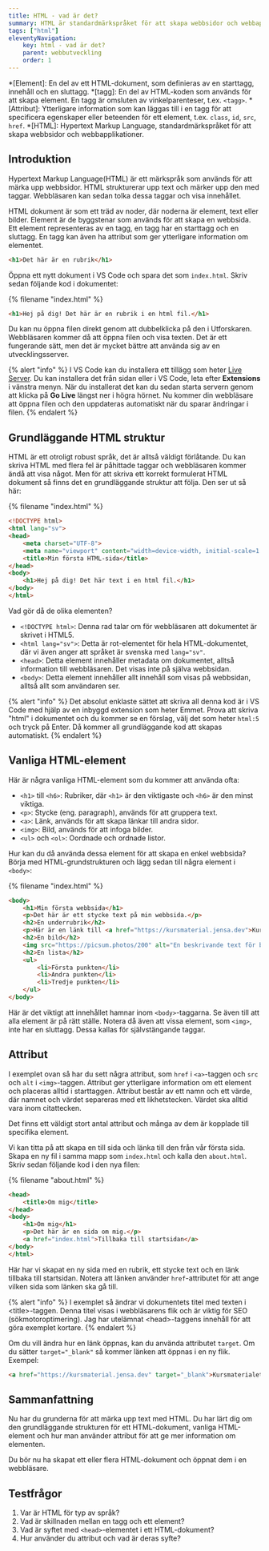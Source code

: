 ```yaml
---
title: HTML - vad är det?
summary: HTML är standardmärkspråket för att skapa webbsidor och webbapplikationer.
tags: ["html"]
eleventyNavigation:
    key: html - vad är det?
    parent: webbutveckling
    order: 1
---
```


*[Element]: En del av ett HTML-dokument, som definieras av en starttagg, innehåll och en sluttagg.
*[tagg]: En del av HTML-koden som används för att skapa element. En tagg är omsluten av vinkelparenteser, t.ex. `<tagg>`.
*[Attribut]: Ytterligare information som kan läggas till i en tagg för att specificera egenskaper eller beteenden för ett element, t.ex. `class`, `id`, `src`, `href`.
*[HTML]: Hypertext Markup Language, standardmärkspråket för att skapa webbsidor och webbapplikationer.


## Introduktion

Hypertext Markup Language(HTML) är ett märkspråk som används för att märka upp webbsidor. HTML strukturerar upp text och märker upp den med taggar. Webbläsaren kan sedan tolka dessa taggar och visa innehållet.

HTML dokument är som ett träd av noder, där noderna är element, text eller bilder. Element är de byggstenar som används för att skapa en webbsida. Ett element representeras av en tagg, en tagg har en starttagg och en sluttagg. En tagg kan även ha attribut som ger ytterligare information om elementet.

```html
<h1>Det här är en rubrik</h1>
```

Öppna ett nytt dokument i VS Code och spara det som `index.html`. Skriv sedan följande kod i dokumentet:

{% filename "index.html" %}
```html
<h1>Hej på dig! Det här är en rubrik i en html fil.</h1>
```

Du kan nu öppna filen direkt genom att dubbelklicka på den i Utforskaren. Webbläsaren kommer då att öppna filen och visa texten. Det är ett fungerande sätt, men det är mycket bättre att använda sig av en utvecklingsserver.

{% alert "info" %}
I VS Code kan du installera ett tillägg som heter <a href="https://marketplace.visualstudio.com/items?itemName=ritwickdey.LiveServer" target="_blank">Live Server</a>. Du kan installera det från sidan eller i VS Code, leta efter <strong>Extensions</strong> i vänstra menyn. När du installerat det kan du sedan starta servern genom att klicka på <strong>Go Live</strong> längst ner i högra hörnet. Nu kommer din webbläsare att öppna filen och den uppdateras automatiskt när du sparar ändringar i filen.
{% endalert %}

## Grundläggande HTML struktur

HTML är ett otroligt robust språk, det är alltså väldigt förlåtande. Du kan skriva HTML med flera fel är påhittade taggar och webbläsaren kommer ändå att visa något. Men för att skriva ett korrekt formulerat HTML dokument så finns det en grundläggande struktur att följa. Den ser ut så här:

{% filename "index.html" %}
```html
<!DOCTYPE html>
<html lang="sv">
<head>
    <meta charset="UTF-8">
    <meta name="viewport" content="width=device-width, initial-scale=1.0">
    <title>Min första HTML-sida</title>
</head>
<body>
    <h1>Hej på dig! Det här text i en html fil.</h1>
</body>
</html>
```

Vad gör då de olika elementen?
* `<!DOCTYPE html>`: Denna rad talar om för webbläsaren att dokumentet är skrivet i HTML5.
* `<html lang="sv">`: Detta är rot-elementet för hela HTML-dokumentet, där vi även anger att språket är svenska med `lang="sv"`.
* `<head>`: Detta element innehåller metadata om dokumentet, alltså information till webbläsaren. Det visas inte på själva webbsidan.
* `<body>`: Detta element innehåller allt innehåll som visas på webbsidan, alltså allt som användaren ser.

{% alert "info" %}
Det absolut enklaste sättet att skriva all denna kod är i VS Code med hjälp av en inbyggd extension som heter Emmet. Prova att skriva "html" i dokumentet och du kommer se en förslag, välj det som heter `html:5` och tryck på Enter. Då kommer all grundläggande kod att skapas automatiskt.
{% endalert %}

## Vanliga HTML-element

Här är några vanliga HTML-element som du kommer att använda ofta:

* `<h1>` till `<h6>`: Rubriker, där `<h1>` är den viktigaste och `<h6>` är den minst viktiga.
* `<p>`: Stycke (eng. paragraph), används för att gruppera text.
* `<a>`: Länk, används för att skapa länkar till andra sidor.
* `<img>`: Bild, används för att infoga bilder.
* `<ul>` och `<ol>`: Oordnade och ordnade listor.

Hur kan du då använda dessa element för att skapa en enkel webbsida? Börja med HTML-grundstrukturen och lägg sedan till några element i `<body>`:

{% filename "index.html" %}
```html
<body>
    <h1>Min första webbsida</h1>
    <p>Det här är ett stycke text på min webbsida.</p>
    <h2>En underrubrik</h2>
    <p>Här är en länk till <a href="https://kursmaterial.jensa.dev">Kursmaterialet</a>.</p>
    <h2>En bild</h2>
    <img src="https://picsum.photos/200" alt="En beskrivande text för bilden">
    <h2>En lista</h2>
    <ul>
        <li>Första punkten</li>
        <li>Andra punkten</li>
        <li>Tredje punkten</li>
    </ul>
</body>
```

Här är det viktigt att innehållet hamnar inom `<body>`-taggarna. Se även till att alla element är på rätt ställe. Notera då även att vissa element, som `<img>`, inte har en sluttagg. Dessa kallas för självstängande taggar.

## Attribut

I exemplet ovan så har du sett några attribut, som `href` i `<a>`-taggen och `src` och `alt` i `<img>`-taggen. Attribut ger ytterligare information om ett element och placeras alltid i starttaggen. Attribut består av ett namn och ett värde, där namnet och värdet separeras med ett likhetstecken. Värdet ska alltid vara inom citattecken.

Det finns ett väldigt stort antal attribut och många av dem är kopplade till specifika element.

Vi kan titta på att skapa en till sida och länka till den från vår första sida. Skapa en ny fil i samma mapp som `index.html` och kalla den `about.html`. Skriv sedan följande kod i den nya filen:

{% filename "about.html" %}
```html
<head>
    <title>Om mig</title>
</head>
<body>          
    <h1>Om mig</h1>
    <p>Det här är en sida om mig.</p>
    <a href="index.html">Tillbaka till startsidan</a>
</body>
</html>
```

Här har vi skapat en ny sida med en rubrik, ett stycke text och en länk tillbaka till startsidan. Notera att länken använder `href`-attributet för att ange vilken sida som länken ska gå till.

{% alert "info" %}
I exemplet så ändrar vi dokumentets titel med texten i &lt;title&gt;-taggen. Denna titel visas i webbläsarens flik och är viktig för SEO (sökmotoroptimering). Jag har utelämnat &lt;head&gt;-taggens innehåll för att göra exemplet kortare.
{% endalert %}

Om du vill ändra hur en länk öppnas, kan du använda attributet `target`. Om du sätter `target="_blank"` så kommer länken att öppnas i en ny flik. Exempel:

```html
<a href="https://kursmaterial.jensa.dev" target="_blank">Kursmaterialet</a>
```

## Sammanfattning

Nu har du grunderna för att märka upp text med HTML. Du har lärt dig om den grundläggande strukturen för ett HTML-dokument, vanliga HTML-element och hur man använder attribut för att ge mer information om elementen.

Du bör nu ha skapat ett eller flera HTML-dokument och öppnat dem i en webbläsare.

## Testfrågor

1. Var är HTML för typ av språk?
2. Vad är skillnaden mellan en tagg och ett element?
3. Vad är syftet med `<head>`-elementet i ett HTML-dokument?
4. Hur använder du attribut och vad är deras syfte?